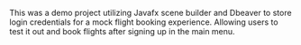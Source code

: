 This was a demo project utilizing Javafx scene builder and Dbeaver to store login credentials for a mock flight booking experience. Allowing users to test it out and book flights after signing up in the main menu. 
